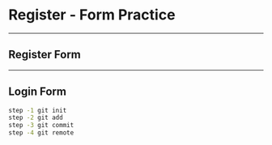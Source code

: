 # Register - Form Practice 
---

## Register Form

---

## Login Form

~~~sh
step -1 git init
step -2 git add
step -3 git commit 
step -4 git remote
~~~

